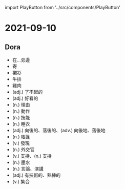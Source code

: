 import PlayButton from '../src/components/PlayButton'

# 2021-09-10

## Dora
- <PlayButton value="beside" /> 在…旁邊
- <PlayButton value="send" /> 寄
- <PlayButton value="shirt" /> 襯衫
- <PlayButton value="steak" /> 牛排
- <PlayButton value="chicken" /> 雞肉
- <PlayButton value="marvelous" /> (adj.) 了不起的
- <PlayButton value="nice-looking" /> (adj.) 好看的
- <PlayButton value="reason" /> (n.) 理由
- <PlayButton value="movement" /> (n.) 動作
- <PlayButton value="skill" /> (n.) 技能
- <PlayButton value="pajamas" /> (n.) 睡衣
- <PlayButton value="backward" /> (adj.) 向後的、落後的、(adv.) 向後地、落後地
- <PlayButton value="tent" /> (n.) 帳篷
- <PlayButton value="discover" /> (v.) 發現
- <PlayButton value="diplomat" /> (n.) 外交官
- <PlayButton value="support" /> (v.) 支持、(n.) 支持
- <PlayButton value="ink" /> (n.) 墨水
- <PlayButton value="speech" /> (n.) 言論、演講
- <PlayButton value="skillful" /> (adj.) 有技術的、熟練的
- <PlayButton value="gather" /> (v.) 集合

